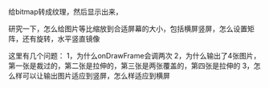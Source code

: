 
给bitmap转成纹理，然后显示出来，

研究一下，怎么给图片等比缩放到合适屏幕的大小，包括横屏竖屏，怎么设置矩阵，还有旋转，水平竖直镜像

这里有几个问题：
1，为什么onDrawFrame会调两次
2，为什么输出了4张图片，第一张是裁过的，第二张是拉伸的，第三张是两张覆盖的，第四张是拉伸的
3，怎么样可以让输出图片适应到竖屏，怎么样适应到横屏